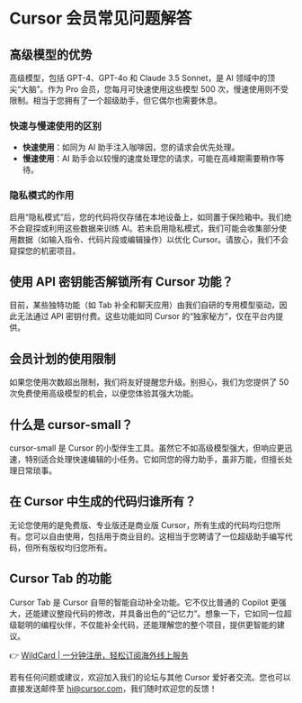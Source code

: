# Cursor 会员常见问题解答

## 高级模型的优势

高级模型，包括 GPT-4、GPT-4o 和 Claude 3.5 Sonnet，是 AI 领域中的顶尖“大脑”。作为 Pro 会员，您每月可快速使用这些模型 500 次，慢速使用则不受限制。相当于您拥有了一个超级助手，但它偶尔也需要休息。

### 快速与慢速使用的区别

- **快速使用**：如同为 AI 助手注入咖啡因，您的请求会优先处理。
- **慢速使用**：AI 助手会以较慢的速度处理您的请求，可能在高峰期需要稍作等待。

### 隐私模式的作用

启用“隐私模式”后，您的代码将仅存储在本地设备上，如同置于保险箱中。我们绝不会窥探或利用这些数据来训练 AI。若未启用隐私模式，我们可能会收集部分使用数据（如输入指令、代码片段或编辑操作）以优化 Cursor。请放心，我们不会窥探您的机密项目。

## 使用 API 密钥能否解锁所有 Cursor 功能？

目前，某些独特功能（如 Tab 补全和聊天应用）由我们自研的专用模型驱动，因此无法通过 API 密钥付费。这些功能如同 Cursor 的“独家秘方”，仅在平台内提供。

## 会员计划的使用限制

如果您使用次数超出限制，我们将友好提醒您升级。别担心，我们为您提供了 50 次免费使用高级模型的机会，以便您体验其强大功能。

## 什么是 cursor-small？

cursor-small 是 Cursor 的小型伴生工具。虽然它不如高级模型强大，但响应更迅速，特别适合处理快速编辑的小任务。它如同您的得力助手，虽非万能，但擅长处理日常琐事。

## 在 Cursor 中生成的代码归谁所有？

无论您使用的是免费版、专业版还是商业版 Cursor，所有生成的代码均归您所有。您可以自由使用，包括用于商业目的。这相当于您聘请了一位超级助手编写代码，但所有版权均归您所有。

## Cursor Tab 的功能

Cursor Tab 是 Cursor 自带的智能自动补全功能。它不仅比普通的 Copilot 更强大，还能建议整段代码的修改，并具备出色的“记忆力”。想象一下，它如同一位超级聪明的编程伙伴，不仅能补全代码，还能理解您的整个项目，提供更智能的建议。

👉 [WildCard | 一分钟注册，轻松订阅海外线上服务](https://bbtdd.com/WildCard)

若有任何问题或建议，欢迎加入我们的论坛与其他 Cursor 爱好者交流。您也可以直接发送邮件至 hi@cursor.com，我们随时欢迎您的反馈！